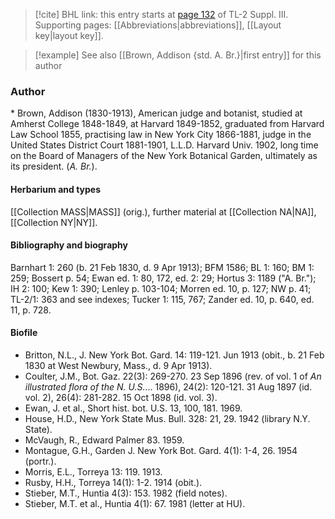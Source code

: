 > [!cite] BHL link: this entry starts at [page 132](https://www.biodiversitylibrary.org/item/103861#page/142/mode/1up) of TL-2 Suppl. III.
> Supporting pages: [[Abbreviations|abbreviations]], [[Layout key|layout key]].

> [!example] See also [[Brown, Addison {std. A. Br.}|first entry]] for this author

### Author

\* Brown, Addison (1830-1913), American judge and botanist, studied at Amherst College 1848-1849, at Harvard 1849-1852, graduated from Harvard Law School 1855, practising law in New York City 1866-1881, judge in the United States District Court 1881-1901, L.L.D. Harvard Univ. 1902, long time on the Board of Managers of the New York Botanical Garden, ultimately as its president. (*A. Br.*).

#### Herbarium and types

[[Collection MASS|MASS]] (orig.), further material at [[Collection NA|NA]], [[Collection NY|NY]].

#### Bibliography and biography

Barnhart 1: 260 (b. 21 Feb 1830, d. 9 Apr 1913); BFM 1586; BL 1: 160; BM 1: 259; Bossert p. 54; Ewan ed. 1: 80, 172, ed. 2: 29; Hortus 3: 1189 ("A. Br."); IH 2: 100; Kew 1: 390; Lenley p. 103-104; Morren ed. 10, p. 127; NW p. 41; TL-2/1: 363 and see indexes; Tucker 1: 115, 767; Zander ed. 10, p. 640, ed. 11, p. 728.

#### Biofile

- Britton, N.L., J. New York Bot. Gard. 14: 119-121. Jun 1913 (obit., b. 21 Feb 1830 at West Newbury, Mass., d. 9 Apr 1913).
- Coulter, J.M., Bot. Gaz. 22(3): 269-270. 23 Sep 1896 (rev. of vol. 1 of *An illustrated flora of the N. U.S.*... 1896), 24(2): 120-121. 31 Aug 1897 (id. vol. 2), 26(4): 281-282. 15 Oct 1898 (id. vol. 3).
- Ewan, J. et al., Short hist. bot. U.S. 13, 100, 181. 1969.
- House, H.D., New York State Mus. Bull. 328: 21, 29. 1942 (library N.Y. State).
- McVaugh, R., Edward Palmer 83. 1959.
- Montague, G.H., Garden J. New York Bot. Gard. 4(1): 1-4, 26. 1954 (portr.).
- Morris, E.L., Torreya 13: 119. 1913.
- Rusby, H.H., Torreya 14(1): 1-2. 1914 (obit.).
- Stieber, M.T., Huntia 4(3): 153. 1982 (field notes).
- Stieber, M.T. et al., Huntia 4(1): 67. 1981 (letter at HU).

